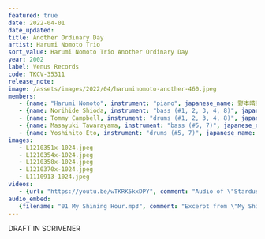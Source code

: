 ```yaml
---
featured: true
date: 2022-04-01
date_updated: 
title: Another Ordinary Day
artist: Harumi Nomoto Trio
sort_value: Harumi Nomoto Trio Another Ordinary Day
year: 2002
label: Venus Records
code: TKCV-35311
release_note: 
image: /assets/images/2022/04/haruminomoto-another-460.jpeg
members:
   - {name: "Harumi Nomoto", instrument: "piano", japanese_name: 野本晴美, url: "https://haruminomoto.jimdofree.com/"}
   - {name: Norihide Shioda, instrument: "bass (#1, 2, 3, 4, 8)", japanese_name: 塩田哲嗣, url: "https://ameblo.jp/norishio88/"}
   - {name: Tommy Campbell, instrument: "drums (#1, 2, 3, 4, 8)", japanese_name: , url: "https://tommycampbell.com/"}
   - {name: Masayuki Tawarayama, instrument: "bass (#5, 7)", japanese_name: 俵山昌之, url: "https://tawachan.blog.ss-blog.jp/"}
   - {name: Yoshihito Eto, instrument: "drums (#5, 7)", japanese_name: 江藤良人, url: "http://eto.mockhillrecords.com/"}   
images: 
   - L1210351x-1024.jpeg
   - L1210354x-1024.jpeg
   - L1210358x-1024.jpeg
   - L1210370x-1024.jpeg
   - L1110913-1024.jpeg
videos: 
   - {url: "https://youtu.be/wTKRK5kxDPY", comment: "Audio of \"Stardust\", track #8 on the album"}
audio_embed:
   {filename: "01 My Shining Hour.mp3", comment: "Excerpt from \"My Shining Hour\", the first track on the album:"}
---
```

DRAFT IN SCRIVENER
